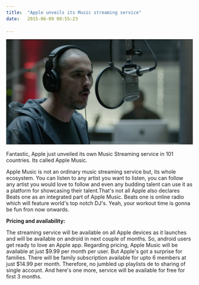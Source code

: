 ```yaml
---
title:  "Apple unveils its Music streaming service"
date:   2015-06-09 00:55:23

---
```

<img src="/assets/blog-img/WWDC2015—Music—18-1280x720.jpg">
<p class="intro"><span class="dropcap">F</span>antastic, Apple just unveiled its own Music Streaming service in 101 countries. Its called Apple Music.</p>

<p>Apple Music is not an ordinary music streaming service but, its whole ecosystem. You can listen to any artist you want to listen, you can follow any artist you would love to follow and even any budding talent can use it as a platform for showcasing their talent.That's not all Apple also declares Beats one as an integrated part of Apple Music. Beats one is online radio which will feature world's top notch DJ's. Yeah, your workout time is gonna be fun fron now onwards.</p>

<p style="font-weight: bold;">Pricing and availability: </p>
<p>The streaming service will be available on all Apple devices as it launches and will be available on android in next couple of months. So, android users get ready to love an Apple app. 
Regarding pricing, Apple Music will be available at just $9.99 per month per user. But Apple's got a surprise for families. There will be family subscription available for upto 6 members at just $14.99 per month. Therefore, no jumbled up playlists de to sharing of single account. And here's one more, service will be available for free for first 3 months.</p>

